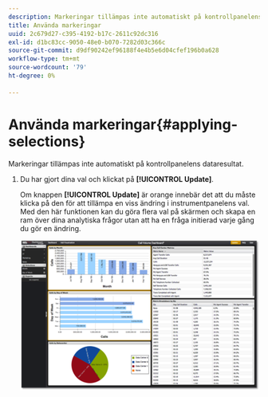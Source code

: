 ```yaml
---
description: Markeringar tillämpas inte automatiskt på kontrollpanelens dataresultat.
title: Använda markeringar
uuid: 2c679d27-c395-4192-b17c-2611c92dc316
exl-id: d1bc83cc-9050-48e0-b070-7282d03c366c
source-git-commit: d9df90242ef96188f4e4b5e6d04cfef196b0a628
workflow-type: tm+mt
source-wordcount: '79'
ht-degree: 0%

---
```


# Använda markeringar{#applying-selections}

Markeringar tillämpas inte automatiskt på kontrollpanelens dataresultat.

1. Du har gjort dina val och klickat på **[!UICONTROL Update]**.

   Om knappen **[!UICONTROL Update]** är orange innebär det att du måste klicka på den för att tillämpa en viss ändring i instrumentpanelens val. Med den här funktionen kan du göra flera val på skärmen och skapa en ram över dina analytiska frågor utan att ha en fråga initierad varje gång du gör en ändring.

   ![](assets/selection_update.png)
